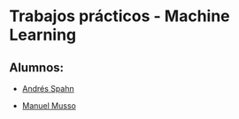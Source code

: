 # Trabajos prácticos - Machine Learning

## Alumnos: 
- [Andrés Spahn](https://github.com/AndresASpahn)

- [Manuel Musso](https://github.com/Manumusso)

